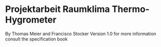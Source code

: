 # Projektarbeit Raumklima Thermo- Hygrometer
By Thomas Meier and Francisco Stocker 
Version 1.0
for more information consult the specification book
